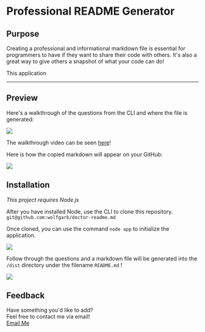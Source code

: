 # Professional README Generator

## Purpose

Creating a professional and informational markdown file is essential for programmers to have if they want to share their code with others. It's also a great way to give others a snapshot of what your code can do!

This application 

----

## Preview

Here's a walkthrough of the questions from the CLI and where the file is generated:

<img src='images\GenMD.gif' />

The walkthrough video can be seen <a href='https://youtu.be/cB2HhhBR0FM'>here</a>!

Here is how the copied markdown will appear on your GitHub:

<img src='images\mdpreview.gif' />

## Installation
_This project requires Node.js_

After you have installed Node, use the CLI to clone this repository.
```git@github.com:wolfgarb/doctor-readme.md```

Once cloned, you can use the command ```node app``` to initialize the application. 

<img src='images\nodeb.png' />

Follow through the questions and a markdown file will be generated into the ```/dist``` directory under the filename ```README.md``` !

<img src='images\readmecreate.png' />

## Feedback

Have something you'd like to add?<br> 
Feel free to contact me via email!<br>
[Email Me](mailto:sraewolfskill@gmail.com)

